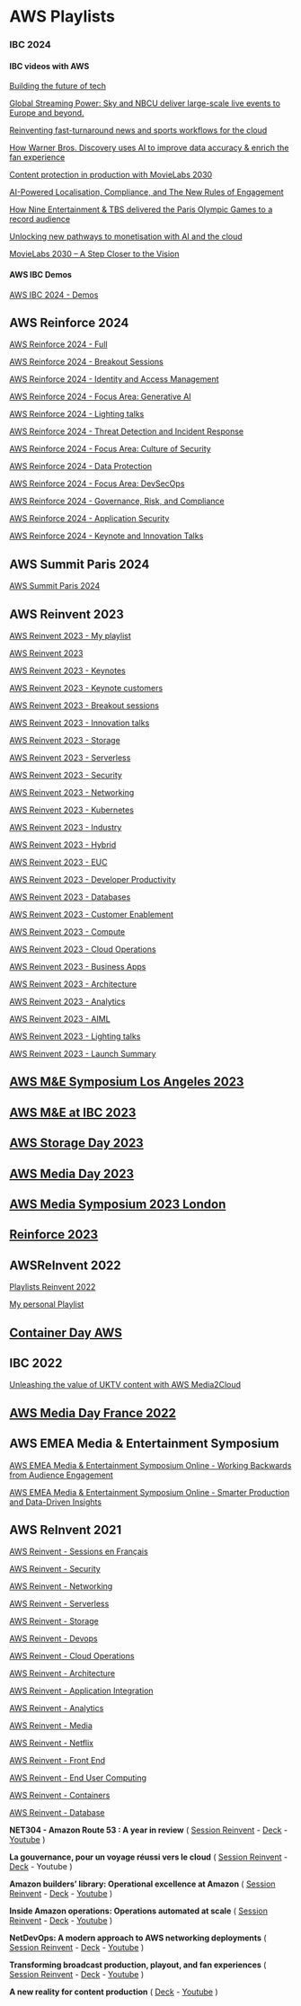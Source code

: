 
# AWS Playlists

### IBC 2024

#### IBC videos with AWS
[Building the future of tech](https://www.ibc.org/video/building-the-future-of-tech/11540.article)

[Global Streaming Power: Sky and NBCU deliver large-scale live events to Europe and beyond.](https://www.ibc.org/video/commitment-and-innovation-drive-global-streaming-power-with-aws/11508.article)

[Reinventing fast-turnaround news and sports workflows for the cloud](https://www.ibc.org/video/reinventing-fast-turnaround-news-and-sports-workflows-for-the-cloud/11676.article)

[How Warner Bros. Discovery uses AI to improve data accuracy & enrich the fan experience](https://www.ibc.org/video/how-warner-bros-discovery-uses-ai-to-improve-data-accuracy-and-enrich-the-fan-experience/11661.article)

[Content protection in production with MovieLabs 2030](https://www.ibc.org/video/content-protection-in-production-with-movielabs-2030/11591.article)

[AI-Powered Localisation, Compliance, and The New Rules of Engagement](https://www.ibc.org/video/ai-powered-localisation-compliance-and-the-new-rules-of-engagement/11524.article)

[How Nine Entertainment & TBS delivered the Paris Olympic Games to a record audience](https://www.ibc.org/video/how-nine-entertainment-and-tbs-delivered-the-paris-olympic-games-to-a-record-audience/11659.article)

[Unlocking new pathways to monetisation with AI and the cloud](https://www.ibc.org/video/unlocking-new-pathways-to-monetisation-with-ai-and-the-cloud/11773.article)

[MovieLabs 2030 – A Step Closer to the Vision](https://www.ibc.org/video/movielabs-2030-a-step-closer-to-the-vision/11573.article)

#### AWS IBC Demos

[AWS IBC 2024 - Demos](playlist-PLSfK4vylaJMg82HDGMb4zg_eEpDLJVFoT.md)

## AWS Reinforce 2024

[AWS Reinforce 2024 - Full](playlist-PL2yQDdvlhXf-a63_o1-mAya81ZwuRkmAu.md)

[AWS Reinforce 2024 - Breakout Sessions](playlist-PL2yQDdvlhXf924bBNnRHA9RdbNJI6En3V.md)

[AWS Reinforce 2024 - Identity and Access Management](playlist-PL2yQDdvlhXf-XqcUqLn0avm_N-lvhsHXB.md)

[AWS Reinforce 2024 - Focus Area: Generative AI](playlist-PL2yQDdvlhXf-b4hbQhg2iTwU-ot2knOzh.md)

[AWS Reinforce 2024 - Lighting talks](playlist-PL2yQDdvlhXf-zg2Vw9YHxoqsfsJFUq7tR.md)

[AWS Reinforce 2024 - Threat Detection and Incident Response](playlist-PL2yQDdvlhXf8Q4ZXUvRP8VxvBN7_vXAnY.md)

[AWS Reinforce 2024 - Focus Area: Culture of Security](playlist-PL2yQDdvlhXf8QI-TxYVwqfOUxPDwJfsIp.md)

[AWS Reinforce 2024 - Data Protection](playlist-PL2yQDdvlhXf_l1OwouK5rj0hMeSfNEExL.md)

[AWS Reinforce 2024 - Focus Area: DevSecOps](playlist-PL2yQDdvlhXf_7oO5-WmZYI6nUClc3BXYw.md)

[AWS Reinforce 2024 - Governance, Risk, and Compliance](playlist-PL2yQDdvlhXf8ilLz3LJ7A3WxMbjLEHDff.md)

[AWS Reinforce 2024 - Application Security](playlist-PL2yQDdvlhXf_7-jPFNNM3d5G1ZldgsOOr.md)

[AWS Reinforce 2024 - Keynote and Innovation Talks](playlist-PL2yQDdvlhXf_-WuiG0HwlDSfKGzdRVItM.md)

## AWS Summit Paris 2024

[AWS Summit Paris 2024](playlist-PLL_L4MF1Z7JVoRINWdkdvyJVkH-i0Qq1Q.md)

## AWS Reinvent 2023

[AWS Reinvent 2023 - My playlist](my-playlist-reinvent-2023.md)

[AWS Reinvent 2023](playlist-PL2yQDdvlhXf-5R7VtNr9P4nosA7DiDtM1.md)

[AWS Reinvent 2023 - Keynotes](playlist-PL2yQDdvlhXf_yTJdRlfK7K1ARdhYHhUvR.md)

[AWS Reinvent 2023 - Keynote customers](playlist-PL2yQDdvlhXf-bNhTjxpMzsNgsnC2TqbQT.md)

[AWS Reinvent 2023 - Breakout sessions](playlist-PL2yQDdvlhXf93SMk5EpQVIq4kdWQhUcMV.md)

[AWS Reinvent 2023 - Innovation talks](playlist-PL2yQDdvlhXf9dPFE1cCdiBovjN4Q6oCg-.md)

[ AWS Reinvent 2023 - Storage](playlist-PL2yQDdvlhXf83bp752n992F52HWaR_js3.md)

[ AWS Reinvent 2023 - Serverless](playlist-PL2yQDdvlhXf_rloSt34Uh37PBzTti6aFc.md)

[ AWS Reinvent 2023 - Security](playlist-PL2yQDdvlhXf-901GvlqhZJ3pIQtw6aeZq.md)

[ AWS Reinvent 2023 -  Networking](playlist-PL2yQDdvlhXf-z265uBFVcvoAG-OXy7530.md)

[ AWS Reinvent 2023 - Kubernetes](playlist-PL2yQDdvlhXf-XK9yXKcJ8Jf0TVplCazUz.md)

[ AWS Reinvent 2023 - Industry](playlist-PL2yQDdvlhXf_HQ1BmWQHoe1o5-SQMCUfl.md)

[ AWS Reinvent 2023 - Hybrid](playlist-PL2yQDdvlhXf8ZslpFYqYySfVV4Lu3MDhu.md)

[ AWS Reinvent 2023 - EUC](playlist-PL2yQDdvlhXf8FVrowjoxmg38NCBO0CYI5.md)

[ AWS Reinvent 2023 - Developer Productivity](playlist-PL2yQDdvlhXf9Wa5bgk7_K82rYWn2Nom4I.md)

[ AWS Reinvent 2023 - Databases](playlist-PL2yQDdvlhXf9KjNup2pbyxba2XeKelNFg.md)

[ AWS Reinvent 2023 - Customer Enablement](playlist-PL2yQDdvlhXf_CgVU23a0cmJMohU9GcpSE.md)

[ AWS Reinvent 2023 - Compute](playlist-PL2yQDdvlhXf-CN3ykMq_dYH9nmPRRbR7O.md)

[ AWS Reinvent 2023 - Cloud Operations](playlist-PL2yQDdvlhXf-MKQE31qHsOE_eSDR1T2Kq.md)

[ AWS Reinvent 2023 - Business Apps](playlist-PL2yQDdvlhXf8r-2SvM2pmCzd62_umw_FJ.md)

[ AWS Reinvent 2023 - Architecture](playlist-PL2yQDdvlhXf8qWcdB_8mKLyAOHk0cVK6B.md)

[ AWS Reinvent 2023 - Analytics](playlist-PL2yQDdvlhXf8_GOWzkJwOsoDLgBw80nfi.md)

[ AWS Reinvent 2023 - AIML](playlist-PL2yQDdvlhXf8iyzg7ziZI924PxC8a8M-U.md)

[ AWS Reinvent 2023 - Lighting talks](playlist-PL2yQDdvlhXf88GSCQS4wvT2eB5Cq1RJ9Q.md)


[AWS Reinvent 2023 - Launch Summary](decks/REINVENT_2023/REINVENT20223_Launch.pdf)

## [AWS M&E Symposium Los Angeles 2023](playlist-PLSfK4vylaJMivlKdK2GgYrvUmjocpKoev.md)

## [AWS M&E at IBC 2023](playlist-PLSfK4vylaJMhYgc5tzKpKLA02uG7CIdsn.md)

## [AWS Storage Day 2023](playlist-PLSfK4vylaJMg3nKxvs66pFCAkb_rfdRos.md)

## [AWS Media Day 2023](playlist-PLL_L4MF1Z7JWsJi_LUyEMpLaUirkIz2Do.md)

## [AWS Media Symposium 2023 London](https://pages.awscloud.com/EMEA-field-EV-M-E-Symposium-London-on-demand.html)

## [Reinforce 2023](reinforce-2023.md)

## AWSReInvent 2022 

[Playlists Reinvent 2022](reinvent-2022.md)

[My personal Playlist](my-playlist-reinvent-2022.md)

## [Container Day AWS](https://www.youtube.com/playlist?list=PLehXSATXjcQFD6ZUH4o0hwoH6gmGHvqQe)

## IBC 2022
[Unleashing the value of UKTV content with AWS Media2Cloud](https://www.youtube.com/watch?v=Uaye3XkKVgo&feature=youtu.be)

## [AWS Media Day France 2022](https://www.youtube.com/watch?v=2rQMCD0uyIQ&list=PLL_L4MF1Z7JUlTedFignU01KZbq28vZEh)

## AWS EMEA Media & Entertainment Symposium 

[AWS EMEA Media & Entertainment Symposium Online - Working Backwards from Audience Engagement](https://www.youtube.com/watch?v=XtDGLmIPxhk)

[AWS EMEA Media & Entertainment Symposium Online - Smarter Production and Data-Driven Insights](https://www.youtube.com/watch?v=geIBzoPEEwY)

## AWS ReInvent 2021

[AWS Reinvent - Sessions en Français](playlist-PLL_L4MF1Z7JVxkNOAetbK8hCmJWRanQah.md)

[AWS Reinvent - Security](playlist-PL2yQDdvlhXf_b_a3X0Bd58WbEZGDau-lW.md)

[AWS Reinvent - Networking](playlist-PL2yQDdvlhXf8LwUXEjfwfT9Yd0fFf4H-G.md)

[AWS Reinvent - Serverless](playlist-PL2yQDdvlhXf9h--iJ3AEr6r7R6EsgjKNm.md)

[AWS Reinvent - Storage](playlist-PL2yQDdvlhXf84XEw3vxTFxW9cc0U7kj_G.md)

[AWS Reinvent - Devops](playlist-PL2yQDdvlhXf8IJuIGCoPbO2HXxWFFml8Z.md)

[AWS Reinvent - Cloud Operations](playlist-PL2yQDdvlhXf_iYtj8AVNbR7TfBgVoMQGA.md)

[AWS Reinvent - Architecture](playlist-PL2yQDdvlhXf8Y3Po6kztYpyKxhy6XEV-_.md)

[AWS Reinvent - Application Integration](playlist-PL2yQDdvlhXf_NlTmZ2Yc1alpZ-cjZyz-W.md)

[AWS Reinvent - Analytics](playlist-PL2yQDdvlhXf-zvXglx6Vs1wvtczIR_b61.md)

[AWS Reinvent - Media](playlist-PL2yQDdvlhXf-C9OQaL0ndFpj0ZuvPkyAb.md)

[AWS Reinvent - Netflix](playlist-PL2yQDdvlhXf8r4Szoi7TvfbH6KXk5SlM1.md)

[AWS Reinvent - Front End](playlist-PL2yQDdvlhXf9Cg4McKSCdJ-uroabfib16.md)

[AWS Reinvent - End User Computing](playlist-PL2yQDdvlhXf9o8C35r5MpmYou-qLuWhMt.md)

[AWS Reinvent - Containers](playlist-PL2yQDdvlhXf_w7ko6ux5eFhDLS1ggjWsr.md)

[AWS Reinvent - Database](playlist-PL2yQDdvlhXf8R2BYrOfcp8kKUvIHc5NoQ.md)

**NET304 - Amazon Route 53 : A year in review** ( [Session Reinvent](https://virtual.reinvent.awsevents.com/session-virtual/?es_id=07f68be892&v2477da705118cc74fd14460db021e1784e2eed5a7982c6482ec95cb2e86d259644b8741959f52a49e0e6908b82a9d860=2789DC0963F2F7444F74F9EF82ABADE706877660D57402DA7FAC4183681A6CF956CF3EB3DFAEA288F57A1565BEBC1C57) - 
[Deck](https://mplay-assets.s3.amazonaws.com/sites/awsreinv21/_uploads/assets/drvlgwuqmmwuxypw_awsreinv21.pdf) - 
[Youtube](https://www.youtube.com/watch?v=uffRFW0BrUU)
)

**La gouvernance, pour un voyage réussi vers le cloud** ( [Session Reinvent](https://virtual.reinvent.awsevents.com/session-virtual/?v2477da705118cc74fd14460db021e1784e2[…]252831D0D141CD535E44A64AECB91C44C48F42359C998C691F7ED) - 
[Deck](https://mplay-assets.s3.amazonaws.com/sites/awsreinv21/_uploads/assets/vbwiidfpylbiikpf_awsreinv21.pdf) - 
Youtube
)

**Amazon builders’ library: Operational excellence at Amazon** ( [Session Reinvent](https://virtual.reinvent.awsevents.com/session-virtual/?v2477da705118cc74fd14460db021e1784e2[…]E4C40ABD56DDAEBC90FDF073D37DBF505BFD792796A8EA270D795) - 
[Deck](https://mplay-assets.s3.amazonaws.com/sites/awsreinv21/_uploads/assets/cdorfxffmcrzgtdt_awsreinv21.pdf) - 
[Youtube](https://www.youtube.com/watch?v=7MrD4VSLC_w)
)

**Inside Amazon operations: Operations automated at scale** ( [Session Reinvent](https://virtual.reinvent.awsevents.com/session-virtual/?v2477da705118cc74fd14460db021e1784e2eed5a7982c6482ec95cb2e86d259644b8741959f52a49e0e6908b82a9d860=6B3F3045C85F36CE63C7D67EB95AAB2F4164462952D28FEAA9B226300DF4109FDC1C941DB830E2A9160B368099984E95) - 
[Deck](https://mplay-assets.s3.amazonaws.com/sites/awsreinv21/_uploads/assets/jjultmtudfqutakn_awsreinv21.pdf) - 
[Youtube](https://www.youtube.com/watch?v=XJNTo7K4glo)
)

**NetDevOps: A modern approach to AWS networking deployments** ( 
[Session Reinvent](https://virtual.reinvent.awsevents.com/session-virtual/?v2477da705118cc74fd14460db021e1784e2eed5a7982c6482ec95cb2e86d259644b8741959f52a49e0e6908b82a9d860=704597FDD85A0F144D2F197A8E7940D9083F9CD23672912B56780CDB6115B06BDD2D4F823604F49C03F9DBC25FED6706) - 
[Deck](https://mplay-assets.s3.amazonaws.com/sites/awsreinv21/_uploads/assets/zezrqqlxiowvvacj_awsreinv21.pdf) - 
[Youtube](https://www.youtube.com/watch?v=q9LYzQQ1QLM)
)

**Transforming broadcast production, playout, and fan experiences** ( 
[Session Reinvent](https://virtual.reinvent.awsevents.com/session-virtual/?v2477da705118cc74fd14460db021e1784e2eed5a7982c6482ec95cb2e86d259644b8741959f52a49e0e6908b82a9d860=AE51E92E3B811DC58A22F8855AF1D43BFD9F685734A6FC56342BAFE431760F63C338E199B84D423B1EB2F053E94583DB) -
[Deck](https://mplay-assets.s3.amazonaws.com/sites/awsreinv21/_uploads/assets/yaafxssekctzqjxd_awsreinv21.pdf) - 
[Youtube](https://www.youtube.com/watch?v=sLg6Nnw6R0g)
)

**A new reality for content production** ( 
[Deck](https://virtual.reinvent.awsevents.com/session-virtual/?v2477da705118cc74fd14460db021e1784e2eed5a7982c6482ec95cb2e86d259644b8741959f52a49e0e6908b82a9d860=0680BE566A9065744AB6A8811E6E5A06835FB7002F8D0A6FC364A9070083DCFBD995B98F8FBC4AB1F04619D2F15A9EDE) - 
[Youtube](https://www.youtube.com/watch?v=VwsAJKsmNno)
)



